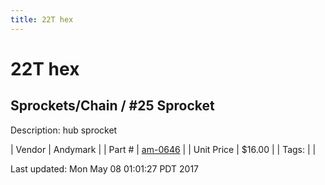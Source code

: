 ```yaml
---
title: 22T hex
---
```


# 22T hex
## Sprockets/Chain / #25 Sprocket
Description: 	hub sprocket 

| Vendor | Andymark | 
| Part # | [am-0646](http://www.andymark.com/Sprocket-p/am-0646.htm) | 
| Unit Price | $16.00 | 
| Tags: |  | 

Last updated: Mon May 08 01:01:27 PDT 2017